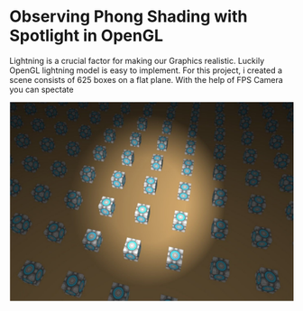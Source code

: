 # Observing Phong Shading with Spotlight in OpenGL 

Lightning is a crucial factor for making our Graphics realistic.
Luckily OpenGL lightning model is easy to implement. For this
project, i created a scene consists of 625 boxes on a flat
plane. With the help of FPS Camera you can spectate

![alt text](https://github.com/Fatihkeskin/OpenGL-shading-and-lighting/blob/master/Screenshot_3.png)

